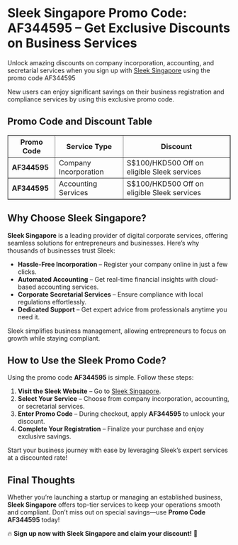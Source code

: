 <h1>Sleek Singapore Promo Code: AF344595 – Get Exclusive Discounts on Business Services</h1>
<p>Unlock amazing discounts on company incorporation, accounting, and secretarial services when you sign up with <a href="https://sleek.com/sg/?ref=ywzin2m" target="_blank">Sleek Singapore</a> using the promo code AF344595</p>
<p>New users can enjoy significant savings on their business registration and compliance services by using this exclusive promo code.</p>

<h2>Promo Code and Discount Table</h2>
<table border="1" cellpadding="10" cellspacing="0">
    <tr>
        <th>Promo Code</th>
        <th>Service Type</th>
        <th>Discount</th>
    </tr>
    <tr>
        <td><strong>AF344595</strong></td>
        <td>Company Incorporation</td>
        <td>S$100/HKD500 Off on eligible Sleek services</td>
    </tr>
    <tr>
        <td><strong>AF344595</strong></td>
        <td>Accounting Services</td>
        <td>S$100/HKD500 Off on eligible Sleek services</td>
    </tr>
</table>

<h2>Why Choose Sleek Singapore?</h2>
<p><strong>Sleek Singapore</strong> is a leading provider of digital corporate services, offering seamless solutions for entrepreneurs and businesses. Here’s why thousands of businesses trust Sleek:</p>
<ul>
    <li><strong>Hassle-Free Incorporation</strong> – Register your company online in just a few clicks.</li>
    <li><strong>Automated Accounting</strong> – Get real-time financial insights with cloud-based accounting services.</li>
    <li><strong>Corporate Secretarial Services</strong> – Ensure compliance with local regulations effortlessly.</li>
    <li><strong>Dedicated Support</strong> – Get expert advice from professionals anytime you need it.</li>
</ul>
<p>Sleek simplifies business management, allowing entrepreneurs to focus on growth while staying compliant.</p>

<h2>How to Use the Sleek Promo Code?</h2>
<p>Using the promo code <strong>AF344595</strong> is simple. Follow these steps:</p>
<ol>
    <li><strong>Visit the Sleek Website</strong> – Go to <a href="https://sleek.com/sg/?ref=ywzin2m" target="_blank">Sleek Singapore</a>.</li>
    <li><strong>Select Your Service</strong> – Choose from company incorporation, accounting, or secretarial services.</li>
    <li><strong>Enter Promo Code</strong> – During checkout, apply <strong>AF344595</strong> to unlock your discount.</li>
    <li><strong>Complete Your Registration</strong> – Finalize your purchase and enjoy exclusive savings.</li>
</ol>
<p>Start your business journey with ease by leveraging Sleek’s expert services at a discounted rate!</p>

<h2>Final Thoughts</h2>
<p>Whether you’re launching a startup or managing an established business, <strong>Sleek Singapore</strong> offers top-tier services to keep your operations smooth and compliant. Don’t miss out on special savings—use <strong>Promo Code AF344595</strong> today!</p>
<p>🔥 <strong>Sign up now with Sleek Singapore and claim your discount!</strong> 🚀</p>
